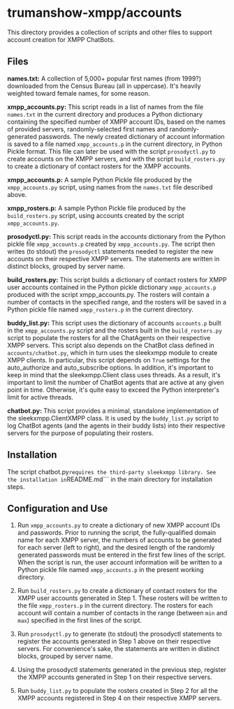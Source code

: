 # trumanshow-xmpp/accounts

This directory provides a collection of scripts and other files to support account creation for XMPP ChatBots.

## Files
**names.txt:** A collection of 5,000+ popular first names (from 1999?) downloaded from the Census Bureau (all in uppercase). It's heavily weighted toward female names, for some reason.

**xmpp_accounts.py:** This script reads in a list of names from the file ```names.txt``` in the current directory and produces a Python dictionary containing the specified number of XMPP account IDs, based on the names of provided servers, randomly-selected first names and randomly-generated passwords. The newly created dictionary of account information is saved to a file named ```xmpp_accounts.p``` in the current directory, in Python Pickle format. This file can later be used with the script ```prosodyctl.py``` to create accounts on the XMPP servers, and with the script ```build_rosters.py``` to create a dictionary of contact rosters for the XMPP accounts.

**xmpp_accounts.p:** A sample Python Pickle file produced by the ```xmpp_accounts.py``` script, using names from the ```names.txt``` file described above.

**xmpp_rosters.p:** A sample Python Pickle file produced by the ```build_rosters.py``` script, using accounts created by the script ```xmpp_accounts.py```.

**prosodyctl.py:** This script reads in the accounts dictionary from the Python pickle file ```xmpp_accounts.p``` created by ```xmpp_accounts.py```. The script then writes (to stdout) the ```prosodyctl``` statements needed to register the new accounts on their respective XMPP servers. The statements are written in distinct blocks, grouped by server name.

**build_rosters.py:** This script builds a dictionary of contact rosters for XMPP user accounts contained in the Python pickle dictionary ```xmpp_accounts.p``` produced with the script xmpp_accounts.py. The rosters will contain a number of contacts in the specified range, and the rosters will be saved in a Python pickle file named ```xmpp_rosters.p``` in the current directory.

**buddy_list.py:** This script uses the dictionary of accounts ```accounts.p``` built in the ```xmpp_accounts.py``` script and the rosters built in the ```build_rosters.py``` script to populate the rosters for all the ChatAgents on their respective XMPP servers. This script also depends on the ChatBot class defined in ```accounts/chatbot.py```, which in turn uses the sleekxmpp module to create XMPP clients. In particular, this script depends on ```True``` settings for the auto_authorize and auto_subscribe options. In addition, it's important to keep in mind that the sleekxmpp.Client class uses threads. As a result, it's important to limit the number of ChatBot agents that are active at any given point in time. Otherwise, it's quite easy to exceed the Python interpreter's limit for active threads.

**chatbot.py:** This script provides a minimal, standalone implementation of the sleekxmpp.ClientXMPP class. It is used by the ```buddy_list.py``` script to log ChatBot agents (and the agents in their buddy lists) into their respective servers for the purpose of populating their rosters.

## Installation

The script chatbot.py``` requires the third-party sleekxmpp library. See the installation in ```README.md``` in the main directory for installation steps.

## Configuration and Use

1) Run ```xmpp_accounts.py``` to create a dictionary of new XMPP account IDs and passwords. Prior to running the script, the fully-qualified domain name for each XMPP server, the numbers of accounts to be generated for each server (left to right), and the desired length of the randomly generated passwords must be entered in the first few lines of the script. When the script is run, the user account information will be written to a Python pickle file named ```xmpp_accounts.p``` in the present working directory.

2) Run ```build_rosters.py``` to create a dictionary of contact rosters for the XMPP user accounts generated in Step 1. These rosters will be written to the file ```xmpp_rosters.p``` in the current directory. The rosters for each account will contain a number of contacts in the range (between ```min``` and ```max```) specified in the first lines of the script.

3) Run ```prosodyctl.py``` to generate (to stdout) the prosodyctl statements to register the accounts generated in Step 1 above on their respective servers. For convenience's sake, the statements are written in distinct blocks, grouped by server name.

4) Using the prosodyctl statements generated in the previous step, register the XMPP accounts generated in Step 1 on their respective servers.

5) Run ```buddy_list.py``` to populate the rosters created in Step 2 for all the XMPP accounts registered in Step 4 on their respective XMPP servers.

